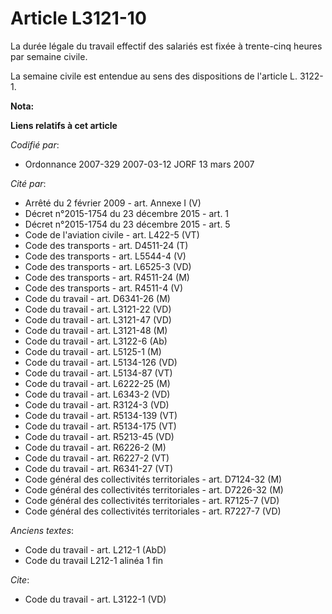# Article L3121-10

La durée légale du travail effectif des salariés est fixée à trente-cinq heures par semaine civile.

La semaine civile est entendue au sens des dispositions de l'article L. 3122-1.

**Nota:**



**Liens relatifs à cet article**

_Codifié par_:

  - Ordonnance 2007-329 2007-03-12 JORF 13 mars 2007

_Cité par_:

  - Arrêté du 2 février 2009 - art. Annexe I (V)
  - Décret n°2015-1754 du 23 décembre 2015 - art. 1
  - Décret n°2015-1754 du 23 décembre 2015 - art. 5
  - Code de l'aviation civile - art. L422-5 (VT)
  - Code des transports - art. D4511-24 (T)
  - Code des transports - art. L5544-4 (V)
  - Code des transports - art. L6525-3 (VD)
  - Code des transports - art. R4511-24 (M)
  - Code des transports - art. R4511-4 (V)
  - Code du travail - art. D6341-26 (M)
  - Code du travail - art. L3121-22 (VD)
  - Code du travail - art. L3121-47 (VD)
  - Code du travail - art. L3121-48 (M)
  - Code du travail - art. L3122-6 (Ab)
  - Code du travail - art. L5125-1 (M)
  - Code du travail - art. L5134-126 (VD)
  - Code du travail - art. L5134-87 (VT)
  - Code du travail - art. L6222-25 (M)
  - Code du travail - art. L6343-2 (VD)
  - Code du travail - art. R3124-3 (VD)
  - Code du travail - art. R5134-139 (VT)
  - Code du travail - art. R5134-175 (VT)
  - Code du travail - art. R5213-45 (VD)
  - Code du travail - art. R6226-2 (M)
  - Code du travail - art. R6227-2 (VT)
  - Code du travail - art. R6341-27 (VT)
  - Code général des collectivités territoriales - art. D7124-32 (M)
  - Code général des collectivités territoriales - art. D7226-32 (M)
  - Code général des collectivités territoriales - art. R7125-7 (VD)
  - Code général des collectivités territoriales - art. R7227-7 (VD)

_Anciens textes_:

  - Code du travail - art. L212-1 (AbD)
  - Code du travail L212-1 alinéa 1 fin

_Cite_:

  - Code du travail - art. L3122-1 (VD)
